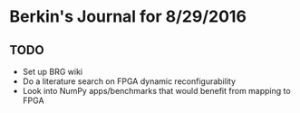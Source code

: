 # Berkin's Journal for 8/29/2016

## TODO

- Set up BRG wiki
- Do a literature search on FPGA dynamic reconfigurability
- Look into NumPy apps/benchmarks that would benefit from mapping to FPGA

